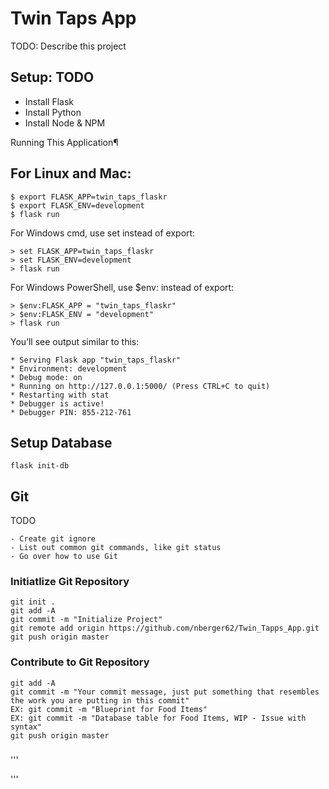 # Twin Taps App

TODO: Describe this project

## Setup: TODO

- Install Flask
- Install Python
- Install Node & NPM

Running This Application¶

## For Linux and Mac:

```
$ export FLASK_APP=twin_taps_flaskr
$ export FLASK_ENV=development
$ flask run
```

For Windows cmd, use set instead of export:

```
> set FLASK_APP=twin_taps_flaskr
> set FLASK_ENV=development
> flask run
```

For Windows PowerShell, use $env: instead of export:

```
> $env:FLASK_APP = "twin_taps_flaskr"
> $env:FLASK_ENV = "development"
> flask run
```

You’ll see output similar to this:

```
* Serving Flask app "twin_taps_flaskr"
* Environment: development
* Debug mode: on
* Running on http://127.0.0.1:5000/ (Press CTRL+C to quit)
* Restarting with stat
* Debugger is active!
* Debugger PIN: 855-212-761
```

## Setup Database

```
flask init-db
```

## Git

TODO

```
- Create git ignore
- List out common git commands, like git status
- Go over how to use Git
```

### Initiatlize Git Repository

```
git init .
git add -A
git commit -m "Initialize Project"
git remote add origin https://github.com/nberger62/Twin_Tapps_App.git
git push origin master
```

### Contribute to Git Repository

```
git add -A
git commit -m "Your commit message, just put something that resembles the work you are putting in this commit"
EX: git commit -m "Blueprint for Food Items"
EX: git commit -m "Database table for Food Items, WIP - Issue with syntax"
git push origin master
```

### 

'''

'''